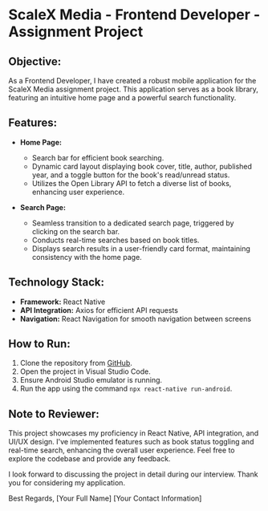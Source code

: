 # ScaleX Media - Frontend Developer - Assignment Project

## Objective:
As a Frontend Developer, I have created a robust mobile application for the ScaleX Media assignment project. This application serves as a book library, featuring an intuitive home page and a powerful search functionality.

## Features:
- **Home Page:**
  - Search bar for efficient book searching.
  - Dynamic card layout displaying book cover, title, author, published year, and a toggle button for the book's read/unread status.
  - Utilizes the Open Library API to fetch a diverse list of books, enhancing user experience.

- **Search Page:**
  - Seamless transition to a dedicated search page, triggered by clicking on the search bar.
  - Conducts real-time searches based on book titles.
  - Displays search results in a user-friendly card format, maintaining consistency with the home page.

## Technology Stack:
- **Framework:** React Native
- **API Integration:** Axios for efficient API requests
- **Navigation:** React Navigation for smooth navigation between screens

## How to Run:
1. Clone the repository from [GitHub](https://github.com/YourGitHubUsername/YourRepositoryName).
2. Open the project in Visual Studio Code.
3. Ensure Android Studio emulator is running.
4. Run the app using the command `npx react-native run-android`.

## Note to Reviewer:
This project showcases my proficiency in React Native, API integration, and UI/UX design. I've implemented features such as book status toggling and real-time search, enhancing the overall user experience. Feel free to explore the codebase and provide any feedback.

I look forward to discussing the project in detail during our interview. Thank you for considering my application.

Best Regards,
[Your Full Name]
[Your Contact Information]
